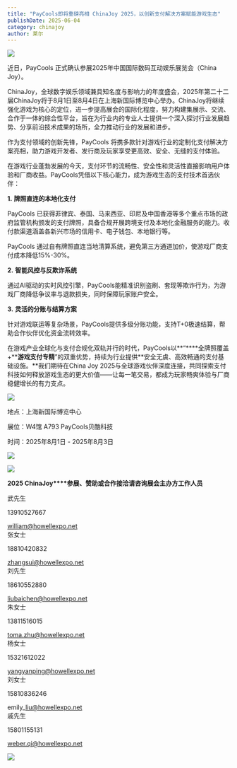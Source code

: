 ```yaml
---
title: "PayCools即将重磅亮相 ChinaJoy 2025，以创新支付解决方案赋能游戏生态"
publishDate: 2025-06-04
category: chinajoy
author: 莱尔
---
```


![](https://ec-net-1251389766.cos.ap-shanghai.myqcloud.com/wp-content/uploads/2025/06/20250604154506340.png)

近日，PayCools 正式确认参展2025年中国国际数码互动娱乐展览会（China Joy）。

ChinaJoy，全球数字娱乐领域兼具知名度与影响力的年度盛会，2025年第二十二届ChinaJoy将于8月1日至8月4日在上海新国际博览中心举办。ChinaJoy将继续强化游戏为核心的定位，进一步提高展会的国际化程度，努力构建集展示、交流、合作于一体的综合性平台，旨在为行业内的专业人士提供一个深入探讨行业发展趋势、分享前沿技术成果的场所，全力推动行业的发展和进步。

作为支付领域的创新先锋，PayCools 将携多款针对游戏行业的定制化支付解决方案亮相，助力游戏开发者、发行商及玩家享受更高效、安全、无缝的支付体验。

在游戏行业蓬勃发展的今天，支付环节的流畅性、安全性和灵活性直接影响用户体验和厂商收益。PayCools凭借以下核心能力，成为游戏生态的支付技术首选伙伴：

**1\.** **牌照直连的本地化支付**

PayCools 已获得菲律宾、泰国、马来西亚、印尼及中国香港等多个重点市场的政府监管机构颁发的支付牌照，具备合规开展跨境支付及本地化金融服务的能力。收付款渠道涵盖各新兴市场的信用卡、电子钱包、本地银行等。

PayCools 通过自有牌照直连当地清算系统，避免第三方通道加价，使游戏厂商支付成本降低15%-30%。

**2\.** **智能风控与反欺诈系统**

通过AI驱动的实时风控引擎，PayCools能精准识别盗刷、套现等欺诈行为，为游戏厂商降低争议率与退款损失，同时保障玩家账户安全。

**3\.** **灵活的分账与结算方案**

针对游戏联运等复杂场景，PayCools提供多级分账功能，支持T+0极速结算，帮助合作伙伴优化资金流转效率。

在游戏产业全球化与支付合规化双轨并行的时代，PayCools以**“****全牌照覆盖+****游戏支付专精**”的双重优势，持续为行业提供**安全无虞、高效畅通的支付基础设施。**我们期待在China Joy 2025与全球游戏伙伴深度连接，共同探索支付科技如何释放游戏生态的更大价值——让每一笔交易，都成为玩家畅爽体验与厂商稳健增长的有力支点。

![](https://ec-net-1251389766.cos.ap-shanghai.myqcloud.com/wp-content/uploads/2025/06/20250604154510676-731x1024.png)

地点：上海新国际博览中心

展位：W4馆 A793 PayCools贝酷科技

时间：2025年8月1日 - 2025年8月3日

![](https://ec-net-1251389766.cos.ap-shanghai.myqcloud.com/wp-content/uploads/2025/06/20250604154515375-775x1024.png)

![](https://ec-net-1251389766.cos.ap-shanghai.myqcloud.com/wp-content/uploads/2025/06/20250604154522639.png)

**2025 ChinaJoy****参展、赞助或合作接洽请咨询展会主办方工作人员**

武先生

13910527667

william@howellexpo.net  
张女士

18810420832

zhangsui@howellexpo.net  
刘先生

18610552880

liubaichen@howellexpo.net  
朱女士

13811516015

toma.zhu@howellexpo.net  
杨女士

15321612022

yangyanping@howellexpo.net  
刘女士

15810836246

emily\_liu@howellexpo.net  
戚先生

15801155131

weber.qi@howellexpo.net

![](https://ec-net-1251389766.cos.ap-shanghai.myqcloud.com/wp-content/uploads/2025/06/20250604154526902.png)
